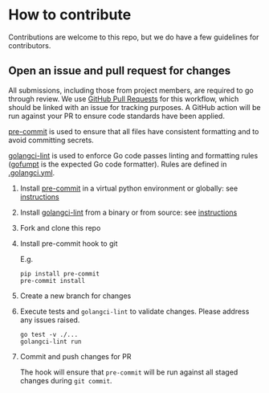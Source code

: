 # How to contribute

Contributions are welcome to this repo, but we do have a few guidelines for
contributors.

## Open an issue and pull request for changes

All submissions, including those from project members, are required to go through
review. We use [GitHub Pull Requests](https://help.github.com/articles/about-pull-requests/)
for this workflow, which should be linked with an issue for tracking purposes.
A GitHub action will be run against your PR to ensure code standards have been
applied.

[pre-commit] is used to ensure that all files have consistent formatting and to
avoid committing secrets.

<!-- TODO @memes - update if not a go project -->
[golangci-lint] is used to enforce Go code passes
linting and formatting rules ([gofumpt] is the expected Go code formatter). Rules
are defined in [.golangci.yml](.golangci.yml).

1. Install [pre-commit] in a virtual python environment or globally: see [instructions](https://pre-commit.com/#installation)
2. Install [golangci-lint] from a binary or from source: see [instructions](https://golangci-lint.run/usage/install/#local-installation)
3. Fork and clone this repo
4. Install pre-commit hook to git

   E.g.

   ```shell
   pip install pre-commit
   pre-commit install
   ```

5. Create a new branch for changes
6. Execute tests and `golangci-lint` to validate changes. Please address any
   issues raised.

   ```shell
   go test -v ./...
   golangci-lint run
   ```

7. Commit and push changes for PR

   The hook will ensure that `pre-commit` will be run against all staged changes
   during `git commit`.

[pre-commit]: https://pre-commit.com/
<!-- TODO @memes - remove if not a go project -->
[gofumpt]: https://github.com/mvdan/gofumpt
[golangci-lint]: https://golangci-lint.run/
